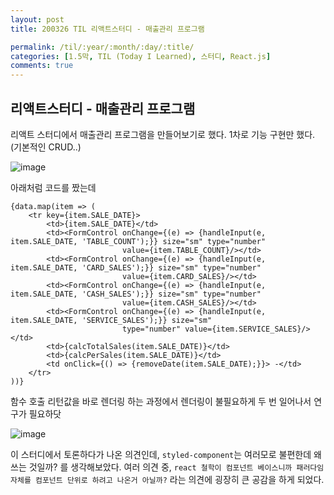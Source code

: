 ```yaml
---
layout: post
title: 200326 TIL 리액트스터디 - 매출관리 프로그램

permalink: /til/:year/:month/:day/:title/
categories: [1.5막, TIL (Today I Learned), 스터디, React.js]
comments: true
---
```


## 리액트스터디 - 매출관리 프로그램

리액트 스터디에서 매출관리 프로그램을 만들어보기로 했다. 
1차로 기능 구현만 했다. (기본적인 CRUD..)

![image](https://user-images.githubusercontent.com/40848630/77616336-bb733300-6f74-11ea-9bee-a3e90ba09a92.png)

아래처럼 코드를 짰는데 

```
{data.map(item => (
    <tr key={item.SALE_DATE}>
        <td>{item.SALE_DATE}</td>
        <td><FormControl onChange={(e) => {handleInput(e, item.SALE_DATE, 'TABLE_COUNT');}} size="sm" type="number"
                         value={item.TABLE_COUNT}/></td>
        <td><FormControl onChange={(e) => {handleInput(e, item.SALE_DATE, 'CARD_SALES');}} size="sm" type="number"
                         value={item.CARD_SALES}/></td>
        <td><FormControl onChange={(e) => {handleInput(e, item.SALE_DATE, 'CASH_SALES');}} size="sm" type="number"
                         value={item.CASH_SALES}/></td>
        <td><FormControl onChange={(e) => {handleInput(e, item.SALE_DATE, 'SERVICE_SALES');}} size="sm"
                         type="number" value={item.SERVICE_SALES}/></td>
        <td>{calcTotalSales(item.SALE_DATE)}</td>
        <td>{calcPerSales(item.SALE_DATE)}</td>
        <td onClick={() => {removeDate(item.SALE_DATE);}}> -</td>
    </tr>
))}
```

함수 호출 리턴값을 바로 렌더링 하는 과정에서 렌더링이 불필요하게 두 번 일어나서 연구가 필요하닷

![image](https://user-images.githubusercontent.com/40848630/77616466-10af4480-6f75-11ea-917d-5b4402fcde89.png)
 
 이 스터디에서 토론하다가 나온 의견인데, `styled-component`는 여러모로 불편한데 왜 쓰는 것일까? 를 생각해보았다.
 여러 의견 중, `react 철학이 컴포넌트 베이스니까 패러다임 자체를 컴포넌트 단위로 하려고 나온거 아닐까?` 라는 의견에 굉장히 큰 공감을 하게 되었다.  
